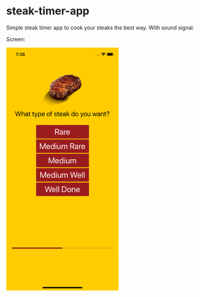 # steak-timer-app


Simple steak timer app to cook your steaks the best way. With sound signal.


Screen:

<img src="Screen.png" width="300">
